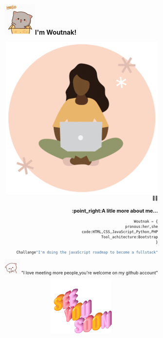 <h2><img src="/img/hello-cute.gif" height="100px" width="100px">I'm Woutnak! </h2>  
                                
 <div align="right">  <img src="/img/1.gif" height="500px" width="500px> </div>


Student at CNTEMAD:woman_student:

<h3>:point_right:A litle more about me...</h3>

``` python
Woutnak = {
	pronous:her,she
	code:HTML,CSS,JavaScript,Python,PHP
	Tool_achitecture:Bootstrap
}

Challange"I'm doing the javaScript roadmap to become a fullstack"
```

<img src="/img/cute-kitty.gif" height="50px" width="50px"> "I love meeting more people,you're welcome on my github account"
                          
 <div align="center">  <img src="/img/see-you-soon.gif"></div>
